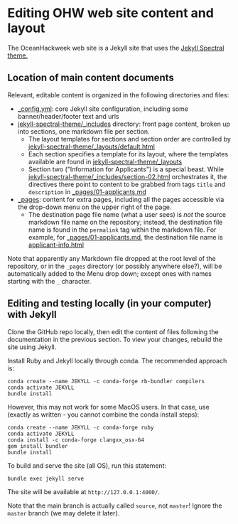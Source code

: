 # Editing OHW web site content and layout

The OceanHackweek web site is a Jekyll site that uses the [Jekyll Spectral theme.](http://jekyllthemes.org/themes/spectral/)

## Location of main content documents

Relevant, editable content is organized in the following directories and files:

- [_config.yml](https://github.com/oceanhackweek/oceanhackweek.github.io/blob/source/_config.yml): core Jekyll site configuration, including some banner/header/footer text and urls
- [jekyll-spectral-theme/_includes](https://github.com/oceanhackweek/oceanhackweek.github.io/tree/source/jekyll-spectral-theme/_includes) directory: front page content, broken up into sections, one markdown file per section.
  - The layout templates for sections and section order are controlled by [jekyll-spectral-theme/_layouts/default.html](https://github.com/oceanhackweek/oceanhackweek.github.io/blob/source/jekyll-spectral-theme/_layouts/default.html)
  - Each section specifies a template for its layout, where the templates available are found in [jekyll-spectral-theme/_layouts](https://github.com/oceanhackweek/oceanhackweek.github.io/tree/source/jekyll-spectral-theme/_layouts)
  - Section two ("Information for Applicants") is a special beast. While [jekyll-spectral-theme/_includes/section-02.html](https://github.com/oceanhackweek/oceanhackweek.github.io/blob/source/jekyll-spectral-theme/_includes/section-two.html) orchestrates it, the directives there point to content to be grabbed from tags `title` and `description` in [_pages/01-applicants.md](https://github.com/oceanhackweek/oceanhackweek.github.io/blob/source/_pages/01-applicants.md)
- [_pages](https://github.com/oceanhackweek/oceanhackweek.github.io/tree/source/_pages): content for extra pages, including all the pages accessible via the drop-down menu on the upper right of the page.
  - The destination page file name (what a user sees) is *not* the source markdown file name on the repository; instead, the destination file name is found in the `permalink` tag within the markdown file. For example, for [_pages/01-applicants.md](https://github.com/oceanhackweek/oceanhackweek.github.io/blob/source/_pages/01-applicants.md), the destination file name is [applicant-info.html](https://oceanhackweek.github.io/applicant-info.html)

Note that apparently any Markdown file dropped at the root level of the repository, or in the `_pages` directory (or possibly anywhere else?), will be automatically added to the Menu drop down; except ones with names starting with the `_` character.

## Editing and testing locally (in your computer) with Jekyll

Clone the GitHub repo locally, then edit the content of files following the documentation in the previous section. To view your changes, rebuild the site using Jekyll.

Install Ruby and Jekyll locally through conda.
The recommended approach is:

```shell
conda create --name JEKYLL -c conda-forge rb-bundler compilers
conda activate JEKYLL
bundle install
```

However, this may not work for some MacOS users.
In that case, use (exactly as written - you cannot combine the conda install steps):
```shell
conda create --name JEKYLL -c conda-forge ruby
conda activate JEKYLL
conda install -c conda-forge clangxx_osx-64
gem install bundler
bundle install
```

To build and serve the site (all OS), run this statement:

```shell
bundle exec jekyll serve
```

The site will be available at `http://127.0.0.1:4000/`.

Note that the main branch is actually called `source`, not `master`! Ignore the `master` branch (we may delete it later).
